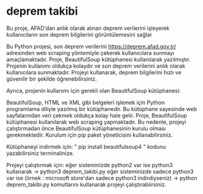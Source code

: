 # deprem takibi
Bu proje, AFAD'dan anlık olarak alınan deprem verilerini işleyerek kullanıcıların son deprem bilgilerini görüntülemesini sağlar

Bu Python projesi, son deprem verilerini https://deprem.afad.gov.tr/ adresinden web scraping yöntemiyle çekerek kullanıcılara sunmayı amaçlamaktadır. Proje, BeautifulSoup kütüphanesi kullanılarak yazılmıştır. Projenin kullanımı oldukça kolaydır ve son deprem verilerini anlık olarak kullanıcılara sunmaktadır. Projeyi kullanarak, deprem bilgilerini hızlı ve güvenilir bir şekilde öğrenebilirsiniz.

Ayrıca, projenin kullanımı için gerekli olan BeautifulSoup kütüphanesi:

BeautifulSoup, HTML ve XML gibi belgeleri işlemek için Python programlama diliyle yazılmış bir kütüphanedir. Bu kütüphane sayesinde web sayfalarından veri çekmek oldukça kolay hale gelir. Proje, BeautifulSoup kütüphanesi kullanılarak web scraping yapmaktadır. Bu nedenle, projeyi çalıştırmadan önce BeautifulSoup kütüphanesinin kurulu olması gerekmektedir. Kurulum için pip paket yöneticisini kullanabilirsiniz.

Kütüphaneyi indirmek için:
" pip install beautifulsoup4 " kodunu yazabilirsiniz terminalinize.

Projeyi çalıştırmak için: 
eğer sisteminizde python2 var ise python3 kullanarak -> python3 deprem_takibi.py
eğer sisteminizde sadece python3 var ise (örnek : microsoft store'dan sadece python3 indirdiyseniz) -> python deprem_takibi.py 
komutlarını kullanarak projeyi çalıştırabiirsiniz.
